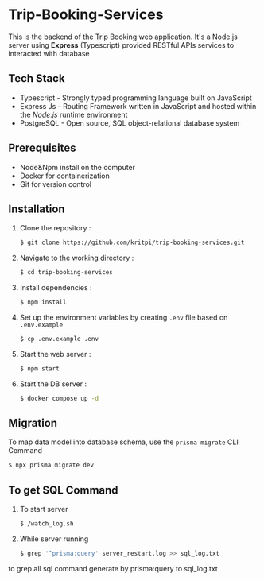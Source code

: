 
# Trip-Booking-Services

This is the backend of the Trip Booking web application. It's a Node.js server using **Express** (Typescript) provided RESTful APIs services to interacted with database


## Tech Stack
- Typescript - Strongly typed programming language built on JavaScript
- Express Js - Routing Framework written in JavaScript and hosted within the _Node_._js_ runtime environment
- PostgreSQL - Open source, SQL object-relational database system

## Prerequisites
- Node&Npm install on the computer
- Docker for containerization
- Git for version control

## Installation
1. Clone the repository :
	```bash
	$ git clone https://github.com/kritpi/trip-booking-services.git
	```
2. Navigate to the working directory :
	```bash
	$ cd trip-booking-services
	```
3. Install dependencies : 
	```bash
	$ npm install
	```
4. Set up the environment variables by creating `.env` file based on `.env.example`
	```bash
	$ cp .env.example .env 
	```
5. Start the web server : 
	```bash
	$ npm start
	``` 
6. Start the DB server :
	```bash
	$ docker compose up -d
	```
	
## Migration
To map data model into database schema, use the `prisma migrate` CLI Command
```bash
$ npx prisma migrate dev
```

## To get SQL Command
1. To start server
	```bash
	$ /watch_log.sh
 	```
2. While server running
	```bash
 	$ grep '^prisma:query' server_restart.log >> sql_log.txt
 	```
 to grep all sql command generate by prisma:query to sql_log.txt 
